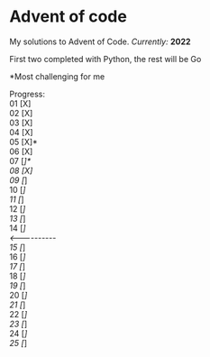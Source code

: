 # Advent of code
My solutions to Advent of Code. _Currently:_ **2022**  

First two completed with Python, the rest will be Go

*Most challenging for me

Progress:  
01 [X]  
02 [X]  
03 [X]  
04 [X]  
05 [X]*  
06 [X]  
07 [_]*  
08 [X]  
09 [_]  
10 [_]  
11 [_]  
12 [_]  
13 [_]  
14 [_]  
<----------  
15 [_]  
16 [_]  
17 [_]  
18 [_]  
19 [_]  
20 [_]  
21 [_]  
22 [_]  
23 [_]  
24 [_]  
25 [_]
